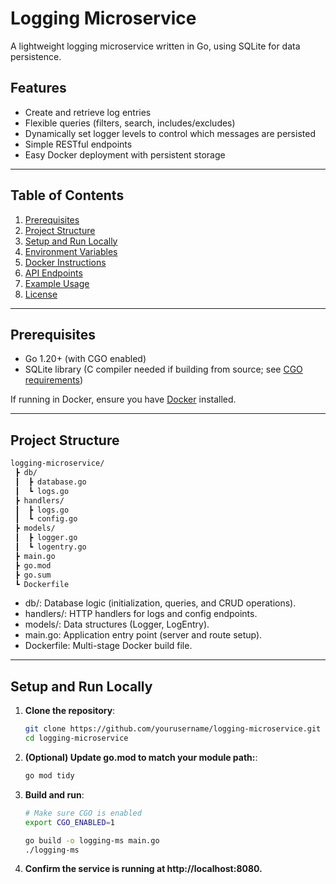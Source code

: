 # Logging Microservice

A lightweight logging microservice written in Go, using SQLite for data persistence.

## Features

- Create and retrieve log entries  
- Flexible queries (filters, search, includes/excludes)  
- Dynamically set logger levels to control which messages are persisted  
- Simple RESTful endpoints  
- Easy Docker deployment with persistent storage  

---

## Table of Contents

1. [Prerequisites](#prerequisites)  
2. [Project Structure](#project-structure)  
3. [Setup and Run Locally](#setup-and-run-locally)  
4. [Environment Variables](#environment-variables)  
5. [Docker Instructions](#docker-instructions)  
6. [API Endpoints](#api-endpoints)  
7. [Example Usage](#example-usage)  
8. [License](#license)

---

## Prerequisites

- Go 1.20+ (with CGO enabled)  
- SQLite library (C compiler needed if building from source; see [CGO requirements](https://github.com/mattn/go-sqlite3/blob/master/README.md))  

If running in Docker, ensure you have [Docker](https://docs.docker.com/get-docker/) installed.

---

## Project Structure

```bash
logging-microservice/
 ┣ db/
 ┃  ┣ database.go
 ┃  ┗ logs.go
 ┣ handlers/
 ┃  ┣ logs.go
 ┃  ┗ config.go
 ┣ models/
 ┃  ┣ logger.go
 ┃  ┗ logentry.go
 ┣ main.go
 ┣ go.mod
 ┣ go.sum
 ┗ Dockerfile
```

- db/: Database logic (initialization, queries, and CRUD operations).
- handlers/: HTTP handlers for logs and config endpoints.
- models/: Data structures (Logger, LogEntry).
- main.go: Application entry point (server and route setup).
- Dockerfile: Multi-stage Docker build file.

---

## Setup and Run Locally
1. **Clone the repository**:
   ```bash
   git clone https://github.com/yourusername/logging-microservice.git
   cd logging-microservice
   ```
2. **(Optional) Update go.mod to match your module path:**:
   ```bash
   go mod tidy
   ```
3. **Build and run**:
   ```bash
   # Make sure CGO is enabled
   export CGO_ENABLED=1

   go build -o logging-ms main.go
   ./logging-ms
   ```
4. **Confirm the service is running at http://localhost:8080.**
   
